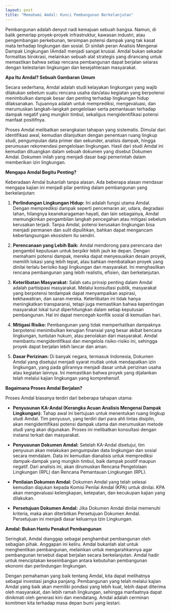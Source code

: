 ```yaml
---
layout: post
title: "Memahami Amdal: Kunci Pembangunan Berkelanjutan"
---
```


Pembangunan adalah denyut nadi kemajuan sebuah bangsa. Namun, di balik gemerlap proyek-proyek infrastruktur, kawasan industri, atau pengembangan perkebunan, tersimpan potensi dampak yang tak kasat mata terhadap lingkungan dan sosial. Di sinilah peran Analisis Mengenai Dampak Lingkungan (Amdal) menjadi sangat krusial. Amdal bukan sekadar formalitas birokrasi, melainkan sebuah alat strategis yang dirancang untuk memastikan bahwa setiap rencana pembangunan dapat berjalan selaras dengan kelestarian lingkungan dan kesejahteraan masyarakat.

**Apa Itu Amdal? Sebuah Gambaran Umum**

Secara sederhana, Amdal adalah studi kelayakan lingkungan yang wajib dilakukan sebelum suatu rencana usaha dan/atau kegiatan yang berpotensi menimbulkan dampak besar dan penting terhadap lingkungan hidup dilaksanakan. Tujuannya adalah untuk memprediksi, mengevaluasi, dan merumuskan langkah-langkah pengelolaan serta pemantauan terhadap dampak negatif yang mungkin timbul, sekaligus mengidentifikasi potensi manfaat positifnya.

Proses Amdal melibatkan serangkaian tahapan yang sistematis. Dimulai dari identifikasi awal, kemudian dilanjutkan dengan penentuan ruang lingkup studi, pengumpulan data primer dan sekunder, analisis dampak, hingga perumusan rekomendasi pengelolaan lingkungan. Hasil dari studi Amdal ini kemudian dituangkan dalam sebuah dokumen yang disebut Dokumen Amdal. Dokumen inilah yang menjadi dasar bagi pemerintah dalam memberikan izin lingkungan.

**Mengapa Amdal Begitu Penting?**

Keberadaan Amdal bukanlah tanpa alasan. Ada beberapa alasan mendasar mengapa kajian ini menjadi pilar penting dalam pembangunan yang berkelanjutan:

1.  **Perlindungan Lingkungan Hidup:** Ini adalah fungsi utama Amdal. Dengan memprediksi dampak seperti pencemaran air, udara, degradasi lahan, hilangnya keanekaragaman hayati, dan lain sebagainya, Amdal memungkinkan pengambilan langkah pencegahan atau mitigasi sebelum kerusakan terjadi. Tanpa Amdal, potensi kerusakan lingkungan bisa menjadi permanen dan sulit dipulihkan, bahkan dapat mengancam keberlangsungan ekosistem itu sendiri.

2.  **Perencanaan yang Lebih Baik:** Amdal mendorong para perencana dan pengambil keputusan untuk berpikir lebih jauh ke depan. Dengan memahami potensi dampak, mereka dapat menyesuaikan desain proyek, memilih lokasi yang lebih tepat, atau bahkan membatalkan proyek yang dinilai terlalu berisiko bagi lingkungan dan masyarakat. Ini menghasilkan rencana pembangunan yang lebih realistis, efisien, dan berkelanjutan.

3.  **Keterlibatan Masyarakat:** Salah satu prinsip penting dalam Amdal adalah partisipasi masyarakat. Melalui konsultasi publik, masyarakat yang berpotensi terdampak dapat menyampaikan aspirasi, kekhawatiran, dan saran mereka. Keterlibatan ini tidak hanya meningkatkan transparansi, tetapi juga memastikan bahwa kepentingan masyarakat lokal turut diperhitungkan dalam setiap keputusan pembangunan. Hal ini dapat mencegah konflik sosial di kemudian hari.

4.  **Mitigasi Risiko:** Pembangunan yang tidak memperhatikan dampaknya berpotensi menimbulkan kerugian finansial yang besar akibat bencana lingkungan, tuntutan hukum, atau penolakan dari masyarakat. Amdal membantu mengidentifikasi dan mengelola risiko-risiko ini, sehingga proyek dapat berjalan lebih lancar dan aman.

5.  **Dasar Perizinan:** Di banyak negara, termasuk Indonesia, Dokumen Amdal yang disetujui menjadi syarat mutlak untuk mendapatkan izin lingkungan, yang pada gilirannya menjadi dasar untuk perizinan usaha atau kegiatan lainnya. Ini memastikan bahwa proyek yang dijalankan telah melalui kajian lingkungan yang komprehensif.

**Bagaimana Proses Amdal Berjalan?**

Proses Amdal biasanya terdiri dari beberapa tahapan utama:

*   **Penyusunan KA-Andal (Kerangka Acuan Analisis Mengenai Dampak Lingkungan):** Tahap awal ini bertujuan untuk menentukan ruang lingkup studi Amdal. Tim penyusun, yang terdiri dari para ahli lintas disiplin, akan mengidentifikasi potensi dampak utama dan merumuskan metode studi yang akan digunakan. Proses ini melibatkan konsultasi dengan instansi terkait dan masyarakat.

*   **Penyusunan Dokumen Amdal:** Setelah KA-Andal disetujui, tim penyusun akan melakukan pengumpulan data lingkungan dan sosial secara mendalam. Data ini kemudian dianalisis untuk memprediksi dampak-dampak yang mungkin timbul, baik dampak positif maupun negatif. Dari analisis ini, akan dirumuskan Rencana Pengelolaan Lingkungan (RPL) dan Rencana Pemantauan Lingkungan (RPL).

*   **Penilaian Dokumen Amdal:** Dokumen Amdal yang telah selesai kemudian diajukan kepada Komisi Penilai Amdal (KPA) untuk dinilai. KPA akan mengevaluasi kelengkapan, ketepatan, dan kecukupan kajian yang dilakukan.

*   **Persetujuan Dokumen Amdal:** Jika Dokumen Amdal dinilai memenuhi kriteria, maka akan diterbitkan Persetujuan Dokumen Amdal. Persetujuan ini menjadi dasar keluarnya Izin Lingkungan.

**Amdal: Bukan Hantu Penakut Pembangunan**

Seringkali, Amdal dianggap sebagai penghambat pembangunan oleh sebagian pihak. Anggapan ini keliru. Amdal bukanlah alat untuk menghentikan pembangunan, melainkan untuk mengarahkannya agar pembangunan tersebut dapat berjalan secara berkelanjutan. Amdal hadir untuk menciptakan keseimbangan antara kebutuhan pembangunan ekonomi dan perlindungan lingkungan.

Dengan pemahaman yang baik tentang Amdal, kita dapat melihatnya sebagai investasi jangka panjang. Pembangunan yang telah melalui kajian Amdal yang baik akan memiliki pondasi yang lebih kuat, lebih dapat diterima oleh masyarakat, dan lebih ramah lingkungan, sehingga manfaatnya dapat dinikmati oleh generasi kini dan mendatang. Amdal adalah cerminan komitmen kita terhadap masa depan bumi yang lestari.
